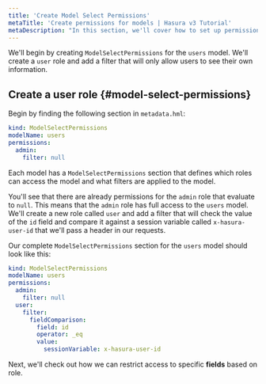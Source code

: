 ```yaml
---
title: 'Create Model Select Permissions'
metaTitle: 'Create permissions for models | Hasura v3 Tutorial'
metaDescription: "In this section, we'll cover how to set up permissions for the users model for select operations."
---
```


We'll begin by creating `ModelSelectPermissions` for the `users` model. We'll create a `user` role and add a filter that
will only allow users to see their own information.

## Create a user role {#model-select-permissions}

Begin by finding the following section in `metadata.hml`:

```yaml
kind: ModelSelectPermissions
modelName: users
permissions:
  admin:
    filter: null
```

Each model has a `ModelSelectPermissions` section that defines which roles can access the model and what filters are
applied to the model.

You'll see that there are already permissions for the `admin` role that evaluate to `null`. This means that the `admin`
role has full access to the `users` model. We'll create a new role called `user` and add a filter that will check the
value of the `id` field and compare it against a session variable called `x-hasura-user-id` that we'll pass a header in
our requests.

Our complete `ModelSelectPermissions` section for the `users` model should look like this:

```yaml
kind: ModelSelectPermissions
modelName: users
permissions:
  admin:
    filter: null
  user:
    filter:
      fieldComparison:
        field: id
        operator: _eq
        value:
          sessionVariable: x-hasura-user-id
```

Next, we'll check out how we can restrict access to specific **fields** based on role.
